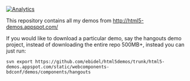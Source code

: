 [![Analytics](https://ga-beacon.appspot.com/UA-46812528-1/ebidel/html5demos/README)](https://github.com/igrigorik/ga-beacon)

This repository contains all my demos from http://html5-demos.appspot.com/

If you would like to download a particular demo, say the hangouts demo project, instead of downloading the entire repo 500MB+, instead you can just run:

```
svn export https://github.com/ebidel/html5demos/trunk/html5-demos.appspot.com/static/webcomponents-bdconf/demos/components/hangouts
```

